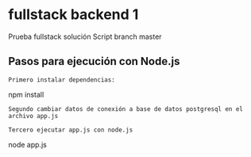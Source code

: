 # fullstack backend 1

Prueba fullstack solución Script branch master

## Pasos para ejecución con Node.js
```
Primero instalar dependencias:
```
npm install

```
Segundo cambiar datos de conexión a base de datos postgresql en el archivo app.js
```

```
Tercero ejecutar app.js con node.js
```
node app.js
```
